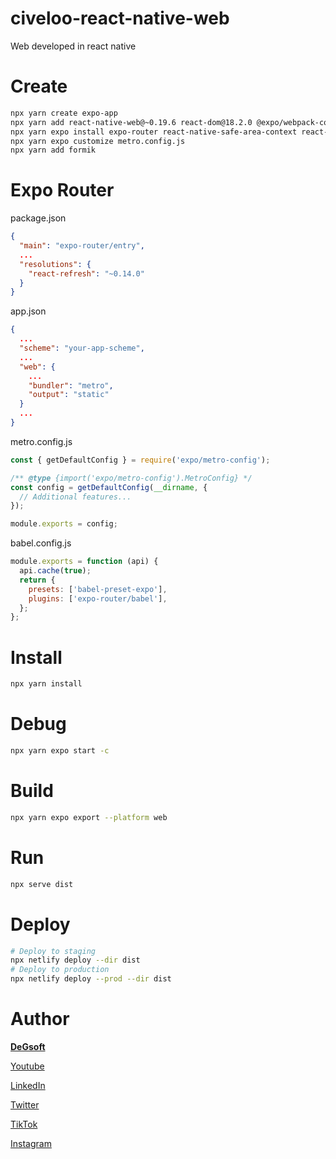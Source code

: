 # civeloo-react-native-web
Web developed in react native

# Create
```bash
npx yarn create expo-app
npx yarn add react-native-web@~0.19.6 react-dom@18.2.0 @expo/webpack-config
npx yarn expo install expo-router react-native-safe-area-context react-native-screens expo-linking expo-constants expo-status-bar react-native-gesture-handler
npx yarn expo customize metro.config.js
npx yarn add formik
```

# Expo Router

package.json
```json
{
  "main": "expo-router/entry",
  ...
  "resolutions": {
    "react-refresh": "~0.14.0"
  }
}
```

app.json
```json
{
  ...
  "scheme": "your-app-scheme",
  ...
  "web": {
    ...
    "bundler": "metro",
    "output": "static"
  }
  ...
}
```

metro.config.js
```javascript
const { getDefaultConfig } = require('expo/metro-config');

/** @type {import('expo/metro-config').MetroConfig} */
const config = getDefaultConfig(__dirname, {
  // Additional features...
});

module.exports = config;
```

babel.config.js
```javascript
module.exports = function (api) {
  api.cache(true);
  return {
    presets: ['babel-preset-expo'],
    plugins: ['expo-router/babel'],
  };
};
```

# Install
```bash
npx yarn install
```
# Debug
```bash
npx yarn expo start -c
```
# Build
```bash
npx yarn expo export --platform web
```
# Run
```bash
npx serve dist
```
# Deploy
```bash
# Deploy to staging
npx netlify deploy --dir dist
# Deploy to production
npx netlify deploy --prod --dir dist

```
#
# Author 

[**DeGsoft**](https://github.com/DeGsoft)

[Youtube](https://www.youtube.com/@degsoft)

[LinkedIn](https://www.linkedin.com/in/diegoezequielguillen)

[Twitter](https://twitter.com/DeGsoft)

[TikTok](https://www.tiktok.com/@degsoft)

[Instagram](https://www.instagram.com/degsoft)